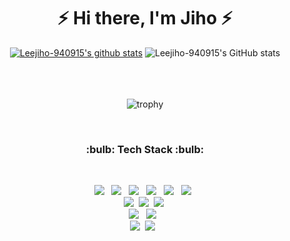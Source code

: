 <div align="center">
   <h1>⚡ Hi there, I'm Jiho ⚡ </h1>
  


<!--
**Leejiho-940915/Leejiho-940915** is a ✨ _special_ ✨ repository because its `README.md` (this file) appears on your GitHub profile.

Here are some ideas to get you started:

- 🔭 I’m currently working on ...
- 🌱 I’m currently learning ...
- 👯 I’m looking to collaborate on ...
- 🤔 I’m looking for help with ...
- 💬 Ask me about ...
- 📫 How to reach me: ...
- 😄 Pronouns: ...
- ⚡ Fun fact: ...
-->
[![Leejiho-940915's github stats](https://github-readme-stats.vercel.app/api/top-langs/?username=Leejiho-940915&layout=compact&show_icons=true&theme=radical)](https://github.com/Leejiho-940915)
![Leejiho-940915's GitHub stats](https://github-readme-stats.vercel.app/api?username=Leejiho-940915&show_icons=true&theme=radical)

<br><br><br>
![trophy](https://github-profile-trophy.vercel.app/?username=Leejiho-940915&show_icons=true&theme=radical)
 </div> 
<br>
  
<h3 align="center"><b>:bulb: Tech Stack :bulb:</b></h3>
</br>
<p align="center">
<img src="https://img.shields.io/badge/HTML5-E34F26?style=flat-square&logo=HTML5&logoColor=white"/></a> &nbsp
<img src="https://img.shields.io/badge/CSS3-1572B6?style=flat-square&logo=CSS3&logoColor=white"/></a> &nbsp
<img src="https://img.shields.io/badge/JavaScript-F7DF1E?style=flat-square&logo=JavaScript&logoColor=white"/></a> &nbsp
<img src="https://img.shields.io/badge/jQuery-0769AD?style=flat-square&logo=jQuery&logoColor=white"/></a> &nbsp
<img src="https://img.shields.io/badge/Bootstrap-7952B3?style=flat-square&logo=Bootstrap&logoColor=white"/></a> &nbsp
<img src="https://img.shields.io/badge/Node.js-339933?style=flat-square&logo=Node.js&logoColor=white"/></a> &nbsp<br>
<!-- <img src="https://img.shields.io/badge/Android-3DDC84?style=flat-square&logo=Android&logoColor=white"/></a> &nbsp -->
<img src="https://img.shields.io/badge/Java-007396?style=flat-square&logo=Java&logoColor=white"/></a>&nbsp 
<img src="https://img.shields.io/badge/JSP-007396?style=flat-square&logo=Java&logoColor=white"/></a>&nbsp 
<img src="https://img.shields.io/badge/Spring-6DB33F?style=flat-square&logo=Spring&logoColor=white"/></a>&nbsp <br>
<img src="https://img.shields.io/badge/MariaDB-003545?style=flat-square&logo=MariaDB&logoColor=white"/></a> &nbsp 
<img src="https://img.shields.io/badge/MySQL-4479A1?style=flat-square&logo=MySQL&logoColor=white"/></a> &nbsp <br>
<img src="https://img.shields.io/badge/Tomcat-F8DC75?style=flat-square&logo=Apache Tomcat&logoColor=white"/></a>&nbsp 
<img src="https://img.shields.io/badge/AWS-232F3E?style=flat-square&logo=Amazon%20AWS&logoColor=white"/></a> &nbsp </p>
